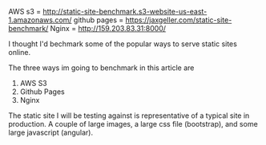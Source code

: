 
AWS s3 = http://static-site-benchmark.s3-website-us-east-1.amazonaws.com/
github pages = https://jaxgeller.com/static-site-benchmark/
Nginx = http://159.203.83.31:8000/


I thought I'd bechmark some of the popular ways to serve static sites online.

The three ways im going to benchmark in this article are

1. AWS S3
2. Github Pages
3. Nginx

The static site I will be testing against is representative of a typical site in production.
A couple of large images, a large css file (bootstrap), and some large javascript (angular).
